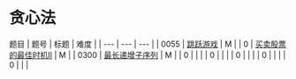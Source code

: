 <!--
 * @Author: QDX
 * @Date: 2022-12-23 11:36:17
 * @Description: 
-->
# 贪心法

题目
| 题号 | 标题 | 难度 | 
| --- | --- | --- |
| 0055 | [跳跃游戏](../solutions/0055_%E8%B7%B3%E8%B7%83%E6%B8%B8%E6%88%8F.ipynb) | M |
| 0 | [买卖股票的最佳时机II](../solutions/0122_%E4%B9%B0%E5%8D%96%E8%82%A1%E7%A5%A8%E7%9A%84%E6%9C%80%E4%BD%B3%E6%97%B6%E6%9C%BAII.ipynb) | M |
| 0300 | [最长递增子序列](../solutions/0300_%E6%9C%80%E9%95%BF%E9%80%92%E5%A2%9E%E5%AD%90%E5%BA%8F%E5%88%97.ipynb) | M |
| 0 | []() |  |
| 0 | []() |  |
| 0 | []() |  |
| 0 | []() |  |
| 0 | []() |  |